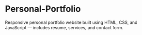 # Personal-Portfolio
Responsive personal portfolio website built using HTML, CSS, and JavaScript — includes resume, services, and contact form.

